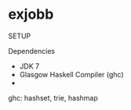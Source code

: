 exjobb
======

SETUP

Dependencies

* JDK 7
* Glasgow Haskell Compiler (ghc)
* 

ghc: hashset, trie, hashmap